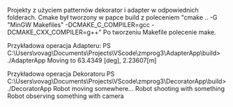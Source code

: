 Projekty z użyciem patternów dekorator i adapter w odpowiednich folderach.
Cmake był tworzony w papce build z poleceniem "cmake .. -G "MinGW Makefiles" -DCMAKE_C_COMPILER=gcc -DCMAKE_CXX_COMPILER=g++"
Po tworzeniu Makefile polecenie make.


Przykładowa operacja Adapteru:
PS C:\Users\vovag\Documents\Projects\VScode\zmprog3\AdapterApp\build> ./AdapterApp
Moving to 63.4349 [deg], 2.23607[m] 

Przykładowa operacja Dekoratoru
PS C:\Users\vovag\Documents\Projects\VScode\zmprog3\DecoratorApp\build> ./DecoratorApp
Robot moving somewhere...
Robot shooting with something
Robot observing something with camera
